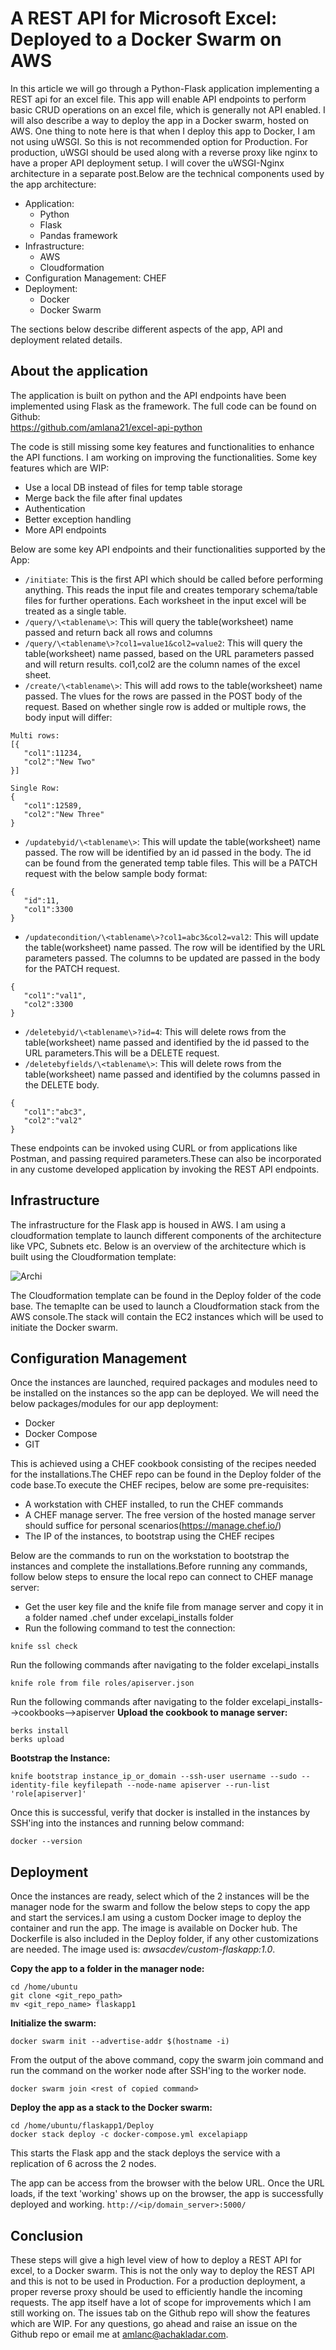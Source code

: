 # A REST API for Microsoft Excel: Deployed to a Docker Swarm on AWS  

In this article we will go through a Python-Flask application implementing a REST api for an excel file. This app will enable API endpoints to perform basic CRUD operations on an excel file, which is generally not API enabled. I will  also describe a way to deploy the app in a Docker swarm, hosted on AWS. One thing to note here is that when I deploy this app to Docker, I am not using uWSGI. So this is not recommended option for Production. For production, uWSGI should be used along with a reverse proxy like nginx to have a proper API deployment setup. I will cover the uWSGI-Nginx architecture in a separate post.Below are the technical components used by the app architecture:  
 - Application:  
    - Python
    - Flask
    - Pandas framework  
 - Infrastructure:  
    - AWS  
    - Cloudformation  
 - Configuration Management: CHEF  
 - Deployment:  
    - Docker  
    - Docker Swarm   

The sections below describe different aspects of the app, API and deployment related details.

## About the application  
The application is built on python and the API endpoints have been implemented using Flask as the framework. The full code can be found on Github:  
https://github.com/amlana21/excel-api-python  

The code is still missing some key features and functionalities to enhance the API functions. I am working on improving the functionalities. Some key features which are WIP:  
 - Use a local DB instead of files for temp table storage  
 - Merge back the file after final updates
 - Authentication  
 - Better exception handling
 - More API endpoints  

Below are some key API endpoints and their functionalities supported by the App:  
 - ```/initiate```: This is the first API which should be called before performing anything. This reads the input file and creates temporary schema/table files for further operations. Each worksheet in the input excel will be treated as a single table.  
 - ```/query/\<tablename\>```: This will query the table(worksheet) name passed and return back all rows and columns  
 - ```/query/\<tablename\>?col1=value1&col2=value2```: This will query the table(worksheet) name passed, based on the URL parameters passed and will return results. col1,col2 are the column names of the excel sheet.  
 - ```/create/\<tablename\>```: This will add rows to the table(worksheet) name passed. The vlues for the rows are passed in the POST body of the request. Based on whether single row is added or multiple rows, the body input will differ:  
 ```
 Multi rows: 
 [{
	"col1":11234,
	"col2":"New Two"
}]

Single Row:
{
	"col1":12589,
	"col2":"New Three"
}  
```
 - ```/updatebyid/\<tablename\>```: This will update the table(worksheet) name passed. The row will be identified by an id passed in the body. The id can be found from the generated temp table files. This will be a PATCH request with the below sample body format:  

 ``` 
 {
	"id":11,
	"col1":3300
}
```  
 - ```/updatecondition/\<tablename\>?col1=abc3&col2=val2```: This will update the table(worksheet) name passed. The row will be identified by the URL parameters passed. The columns to be updated are passed in the body for the PATCH request.  
 ``` 
 {
	"col1":"val1",
	"col2":3300
}
```  
 - ```/deletebyid/\<tablename\>?id=4```: This will delete rows from the table(worksheet) name passed and identified by the id passed to the URL parameters.This will be a DELETE request.  
 - ```/deletebyfields/\<tablename\>```: This will delete rows from the table(worksheet) name passed and identified by the columns passed in the DELETE body.  
 ``` 
 {
	"col1":"abc3",
	"col2":"val2"
}
```  

These endpoints can be invoked using CURL or from applications like Postman, and passing required parameters.These can also be incorporated in any custome developed application by invoking the REST API endpoints. 

## Infrastructure  
The infrastructure for the Flask app is housed in AWS. I am using a cloudformation template to launch different components of the architecture like VPC, Subnets etc. Below is an overview of the architecture which is built using the Cloudformation template:  

![Archi](archi.png)  

The Cloudformation template can be found in the Deploy folder of the code base. The temaplte can be used to launch a Cloudformation stack from the AWS console.The stack will contain the EC2 instances which will be used to initiate the Docker swarm.  

## Configuration Management  
Once the instances are launched, required packages and modules need to be installed on the instances so the app can be deployed. We will need the below packages/modules for our app deployment:  
 - Docker  
 - Docker Compose  
 - GIT  

This is achieved using a CHEF cookbook consisting of the recipes needed for the installations.The CHEF repo can be found in the Deploy folder of the code base.To execute the CHEF recipes, below are some pre-requisites:  
 - A workstation with CHEF installed, to run the CHEF commands  
 - A CHEF manage server. The free version of the hosted manage server should suffice for personal scenarios(https://manage.chef.io/) 
 - The IP of the instances, to bootstrap using the CHEF recipes  

Below are the commands to run on the workstation to bootstrap the instances and complete the installations.Before running any commands, follow below steps to ensure the local repo can connect to CHEF manage server:  
 - Get the user key file and the knife file from manage server and copy it in a folder named .chef under excelapi_installs folder  
 - Run the following command to test the connection:  
 ```
 knife ssl check
 ```
Run the following commands after navigating to the folder excelapi_installs
```
knife role from file roles/apiserver.json
```

Run the following commands after navigating to the folder excelapi_installs-->cookbooks-->apiserver
<strong>Upload the cookbook to manage server:  </strong>
```
berks install
berks upload
```
<strong>Bootstrap the Instance:  </strong>
```
knife bootstrap instance_ip_or_domain --ssh-user username --sudo --identity-file keyfilepath --node-name apiserver --run-list 'role[apiserver]'  
```

Once this is successful, verify that docker is installed in the instances by SSH'ing into the instances and running below command:  

```
docker --version
```  

## Deployment 
Once the instances are ready, select which of the 2 instances will be the manager node for the swarm and follow the below steps to copy the app and start the services.I am using a custom Docker image to deploy the container and run the app. The image is available on Docker hub. The Dockerfile is also included in the Deploy folder, if any other customizations are needed. The image used is: <em>awsacdev/custom-flaskapp:1.0</em>.  

<strong>Copy the app to a folder in the manager node:  </strong>
```
cd /home/ubuntu
git clone <git_repo_path>
mv <git_repo_name> flaskapp1
```  
<strong>Initialize the swarm:  </strong>
```
docker swarm init --advertise-addr $(hostname -i)
```
From the output of the above command, copy the swarm join command and run the command on the worker node after SSH'ing to the worker node.  
```
docker swarm join <rest of copied command>
```  

<strong>Deploy the app as a stack to the Docker swarm:  </strong>
```
cd /home/ubuntu/flaskapp1/Deploy
docker stack deploy -c docker-compose.yml excelapiapp
```
This starts the Flask app and the stack deploys the service with a replication of 6 across the 2 nodes.  

The app can be access from the browser with the below URL. Once the URL loads, if the text 'working' shows up on the browser, the app is successfully deployed and working.
```http://<ip/domain_server>:5000/```  


## Conclusion 
These steps will give a high level view of how to deploy a REST API for excel, to a Docker swarm. This is not the only way to deploy the REST API and this is not to be used in Production. For a production deployment, a proper reverse proxy should be used to efficiently handle the incoming requests. The app itself have a lot of scope for improvements which I am still working on. The issues tab on the Github repo will show the features which are WIP. For any questions, go ahead and raise an issue on the Github repo or email me at amlanc@achakladar.com.